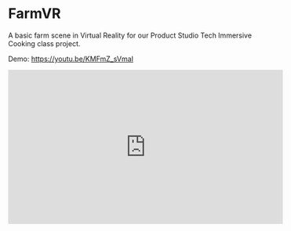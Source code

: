 # FarmVR

A basic farm scene in Virtual Reality for our Product Studio Tech Immersive Cooking class project. 

Demo: https://youtu.be/KMFmZ_sVmaI
        
        

<iframe src="https://docs.google.com/presentation/d/e/2PACX-1vSTmNCOXBavSOdt7j6ihwsv7tiBxO98EwcgN2ZD25uODH7aydM6e9tg78Sosz_HzwZfAJxR1ZG1-IjG/embed?start=false&loop=false&delayms=3000" frameborder="0" width="560" height="315" allowfullscreen="true" mozallowfullscreen="true" webkitallowfullscreen="true"></iframe>
